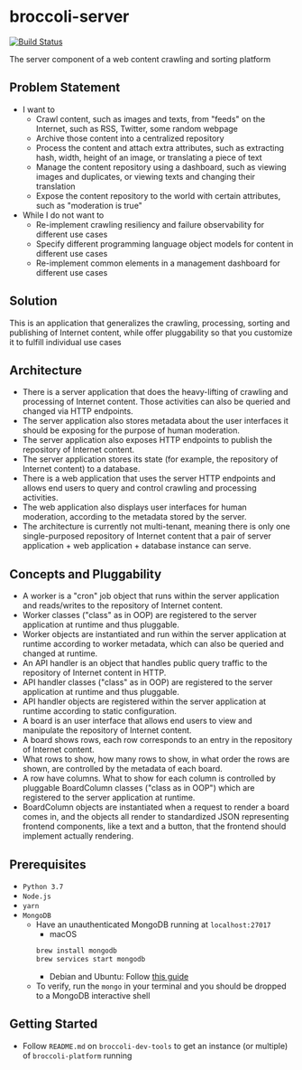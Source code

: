# broccoli-server
[![Build Status](https://travis-ci.org/broccoli-platform/broccoli-server.svg?branch=master)](https://travis-ci.org/broccoli-platform/broccoli-server)

The server component of a web content crawling and sorting platform

## Problem Statement
* I want to
    * Crawl content, such as images and texts, from "feeds" on the Internet, such as RSS, Twitter, some random webpage
    * Archive those content into a centralized repository
    * Process the content and attach extra attributes, such as extracting hash, width, height of an image, or translating a piece of text
    * Manage the content repository using a dashboard, such as viewing images and duplicates, or viewing texts and changing their translation
    * Expose the content repository to the world with certain attributes, such as "moderation is true"
* While I do not want to
    * Re-implement crawling resiliency and failure observability for different use cases
    * Specify different programming language object models for content in different use cases
    * Re-implement common elements in a management dashboard for different use cases

## Solution
This is an application that generalizes the crawling, processing, sorting and publishing of Internet content, while offer pluggability so that you customize it to fulfill individual use cases

## Architecture
* There is a server application that does the heavy-lifting of crawling and processing of Internet content. Those activities can also be queried and changed via HTTP endpoints.
* The server application also stores metadata about the user interfaces it should be exposing for the purpose of human moderation.
* The server application also exposes HTTP endpoints to publish the repository of Internet content.
* The server application stores its state (for example, the repository of Internet content) to a database.
* There is a web application that uses the server HTTP endpoints and allows end users to query and control crawling and processing activities.
* The web application also displays user interfaces for human moderation, according to the metadata stored by the server.
* The architecture is currently not multi-tenant, meaning there is only one single-purposed repository of Internet content that a pair of server application + web application + database instance can serve.

## Concepts and Pluggability
* A worker is a "cron" job object that runs within the server application and reads/writes to the repository of Internet content.
* Worker classes ("class" as in OOP) are registered to the server application at runtime and thus pluggable.
* Worker objects are instantiated and run within the server application at runtime according to worker metadata, which can also be queried and changed at runtime.
* An API handler is an object that handles public query traffic to the repository of Internet content in HTTP.
* API handler classes ("class" as in OOP) are registered to the server application at runtime and thus pluggable.
* API handler objects are registered within the server application at runtime according to static configuration.
* A board is an user interface that allows end users to view and manipulate the repository of Internet content.
* A board shows rows, each row corresponds to an entry in the repository of Internet content.
* What rows to show, how many rows to show, in what order the rows are shown, are controlled by the metadata of each board.
* A row have columns. What to show for each column is controlled by pluggable BoardColumn classes ("class as in OOP") which are registered to the server application at runtime.
* BoardColumn objects are instantiated when a request to render a board comes in, and the objects all render to standardized JSON representing frontend components, like a text and a button, that the frontend should implement actually rendering.

## Prerequisites
* `Python 3.7`
* `Node.js`
* `yarn`
* `MongoDB`
    * Have an unauthenticated MongoDB running at `localhost:27017`
        * macOS
        ```bash
        brew install mongodb
        brew services start mongodb
        ```
        * Debian and Ubuntu: Follow [this guide](https://docs.mongodb.com/manual/tutorial/install-mongodb-on-ubuntu/)
    * To verify, run the `mongo` in your terminal and you should be dropped to a MongoDB interactive shell

## Getting Started
* Follow `README.md` on `broccoli-dev-tools` to get an instance (or multiple) of `broccoli-platform` running
